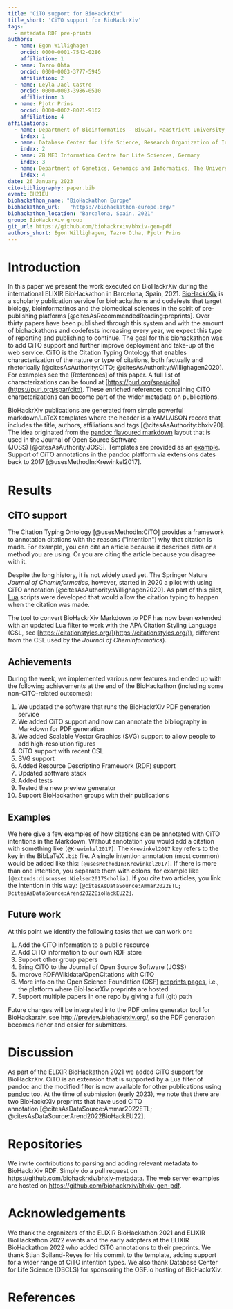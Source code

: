 ```yaml
---
title: 'CiTO support for BioHackrXiv'
title_short: 'CiTO support for BioHackrXiv'
tags:
  - metadata RDF pre-prints
authors:
  - name: Egon Willighagen
    orcid: 0000-0001-7542-0286
    affiliation: 1
  - name: Tazro Ohta
    orcid: 0000-0003-3777-5945
    affiliation: 2
  - name: Leyla Jael Castro
    orcid: 0000-0003-3986-0510
    affiliation: 3
  - name: Pjotr Prins
    orcid: 0000-0002-8021-9162
    affiliation: 4
affiliations:
  - name: Department of Bioinformatics - BiGCaT, Maastricht University, Maastricht, The Netherlands
    index: 1
  - name: Database Center for Life Science, Research Organization of Information and Systems, Japan
    index: 2
  - name: ZB MED Information Centre for Life Sciences, Germany
    index: 3
  - name: Department of Genetics, Genomics and Informatics, The University of Tennessee Health Science Center, Memphis, TN, USA.
    index: 4
date: 26 January 2023
cito-bibliography: paper.bib
event: BH21EU
biohackathon_name: "BioHackathon Europe"
biohackathon_url:   "https://biohackathon-europe.org/"
biohackathon_location: "Barcalona, Spain, 2021"
group: BioHackrXiv group
git_url: https://github.com/biohackrxiv/bhxiv-gen-pdf
authors_short: Egon Willighagen, Tazro Otha, Pjotr Prins
---
```


# Introduction

In this paper we present the work executed on BioHackrXiv during the international ELIXIR BioHackathon in Barcelona, Spain, 2021.
[BioHackrXiv](https://biohackrxiv.org/) is a scholarly publication service for
biohackathons and codefests that target biology, bioinformatincs and the biomedical sciences in the spirit of pre-publishing
platforms&nbsp;[@citesAsRecommendedReading:preprints].
Over thirty papers have been published through this system and with the amount of biohackathons and codefests increasing every year, we expect this type of reporting and publishing to continue.
The goal for this biohackathon was to add CiTO support and further improve deployment and take-up of the web service.
CiTO is the Citation Typing Ontology that enables characterization of the nature or type of citations, both factually and
rhetorically&nbsp;[@citesAsAuthority:CiTO; @citesAsAuthority:Willighagen2020].
For examples see the [References] of this paper. A full list of characterizations can
be found at [https://purl.org/spar/cito](https://purl.org/spar/cito). These enriched references containing CiTO characterizations can become
part of the wider metadata on publications.

BioHackrXiv publications are generated from simple powerful markdown/LaTeX templates where the header is a YAML/JSON record that includes the title, authors, affiliations and tags&nbsp;[@citesAsAuthority:bhxiv20]. The idea originated from the [pandoc flavoured markdown](https://garrettgman.github.io/rmarkdown/authoring_pandoc_markdown.html) layout that is used in the Journal of Open Source Software
(JOSS)&nbsp;[@citesAsAuthority:JOSS].
Templates are provided as an [example](https://github.com/biohackrxiv/publication-template). Support of CiTO annotations in the pandoc platform via extensions dates back to 2017&nbsp;[@usesMethodIn:Krewinkel2017].

# Results

## CiTO support

The Citation Typing Ontology&nbsp;[@usesMethodIn:CiTO] provides a framework to annotation citations
with the reasons ("intention") why that citation is made. For example, you can cite an article
because it describes data or a method you are using. Or you are citing the article because
you disagree with it.

Despite the long history, it is not widely used yet. The Springer Nature
_Journal of Cheminformatics_, however, started in 2020 a pilot with using CiTO
annotation&nbsp;[@citesAsAuthority:Willighagen2020]. As part of this pilot, [Lua](https://www.lua.org/) scripts were developed
that would allow the citation typing to happen when the citation was made.

The tool to convert BioHackrXiv Markdown to PDF has now been extended with an updated
Lua filter to work with the APA Citation Styling Language (CSL, see [https://citationstyles.org/](https://citationstyles.org/)),
different from the CSL used by the _Journal of Cheminformatics_).

## Achievements

During the week, we implemented various new features and ended up with the following achievements
at the end of the BioHackathon (including some non-CiTO-related outcomes):

1. We updated the software that runs the BioHackrXiv PDF generation service
2. We added CiTO support and now can annotate the bibliography in Markdown for PDF generation
3. We added Scalable Vector Graphics (SVG) support to allow people to add high-resolution figures
4. CiTO support with recent CSL
5. SVG support
6. Added Resource Descriptino Framework (RDF) support
7. Updated software stack
8. Added tests
9. Tested the new preview generator
10. Support BioHackathon groups with their publications

## Examples

We here give a few examples of how citations can be annotated with CiTO intentions in the Markdown.
Without annotation you would add a citation with something like `[@Krewinkel2017]`. The `Krewinkel2017`
key refers to the key in the BibLaTeX `.bib` file. A single intention annotation (most common) would
be added like this: `[@usesMethodIn:Krewinkel2017]`. If there is more than one intention, you separate
them with colons, for example like `[@extends:discusses:Nielsen2017Scholia]`. If you cite two
articles, you link the intention in this way: `[@citesAsDataSource:Ammar2022ETL; @citesAsDataSource:Arend2022BioHackEU22]`.

## Future work

At this point we identify the following tasks that we can work on:

1. Add the CiTO information to a public resource
2. Add CiTO information to our own RDF store
2. Support other group papers
3. Bring CiTO to the Journal of Open Source Software (JOSS)
4. Improve RDF/Wikidata/OpenCitations with CiTO
5. More info on the Open Science Foundation (OSF) [preprints pages](https://osf.io/preprints/), i.e., the platform where BioHackrXiv preprints are hosted
6. Support multiple papers in one repo by giving a full (git) path

Future changes will be integrated into the PDF online generator tool for BioHackarxiv, see http://preview.biohackrxiv.org/, so the PDF generation becomes richer and easier for submitters.

# Discussion

As part of the ELIXIR BioHackathon 2021 we added CiTO support for BioHackrXiv.
CiTO is an extension that is supported by a Lua filter of pandoc and the modified filter is now available for
other publications using [pandoc](https://pandoc.org/) too.
At the time of submission (early 2023), we note that there are two BioHackrXiv preprints
that have used CiTO annotation&nbsp;[@citesAsDataSource:Ammar2022ETL; @citesAsDataSource:Arend2022BioHackEU22].

# Repositories

We invite contributions to parsing and adding relevant metadata to
BioHackrXiv RDF. Simply do a pull request on
https://github.com/biohackrxiv/bhxiv-metadata. The web server examples
are hosted on https://github.com/biohackrxiv/bhxiv-gen-pdf.

# Acknowledgements

We thank the organizers of the ELIXIR BioHackathon 2021 and ELIXIR BioHackathon 2022 events
and the early adopters at the ELIXIR BioHackathon 2022 who added CiTO annotations to their preprints.
We thank Stian Soiland-Reyes for his commit to the template, adding support for a wider range of
CiTO intention types.
We also thank Database Center for Life Science (DBCLS) for sponsoring the OSF.io hosting of BioHackrXiv.


# References

